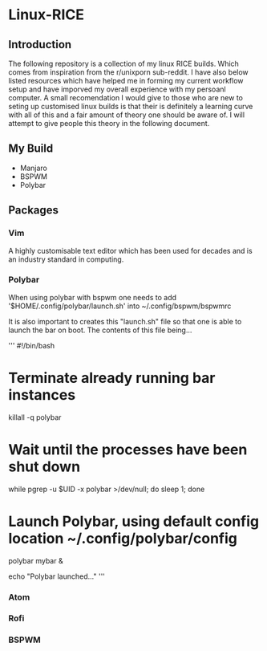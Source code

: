 # Linux-RICE

## Introduction

The following repository is a collection of my linux RICE builds. Which comes from inspiration from the r/unixporn sub-reddit. I have also below listed resources which have helped me in forming my current workflow setup and have imporved my overall experience with my persoanl computer. A small recomendation I would give to those who are new to seting up customised linux builds is that their is definitely a learning curve with all of this and a fair amount of theory one should be aware of. I will attempt to give people this theory in the following document.

## My Build

- Manjaro
- BSPWM
- Polybar


## Packages

### Vim

A highly customisable text editor which has been used for decades and is an industry standard in computing.

### Polybar

When using polybar with bspwm one needs to add '$HOME/.config/polybar/launch.sh' into ~/.config/bspwm/bspwmrc

It is also important to creates this "launch.sh" file so that one is able to launch the bar on boot. The contents of this file being...

'''
#!/bin/bash

# Terminate already running bar instances
killall -q polybar

# Wait until the processes have been shut down
while pgrep -u $UID -x polybar >/dev/null; do sleep 1; done

# Launch Polybar, using default config location ~/.config/polybar/config
polybar mybar &

echo "Polybar launched..."
'''

### Atom

### Rofi

### BSPWM


